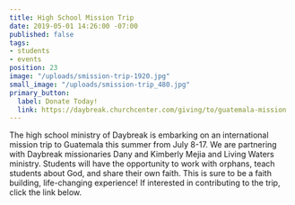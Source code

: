 ```yaml
---
title: High School Mission Trip
date: 2019-05-01 14:26:00 -07:00
published: false
tags:
- students
- events
position: 23
image: "/uploads/smission-trip-1920.jpg"
small_image: "/uploads/smission-trip_480.jpg"
primary_button:
  label: Donate Today!
  link: https://daybreak.churchcenter.com/giving/to/guatemala-mission
---
```


The high school ministry of Daybreak is embarking on an international mission trip to Guatemala this summer from July 8-17.  We are partnering with Daybreak missionaries Dany and Kimberly Mejia and Living Waters ministry. Students will have the opportunity to work with orphans, teach students about God, and share their own faith. This is sure to be a faith building, life-changing experience! If interested in contributing to the trip, click the link below.